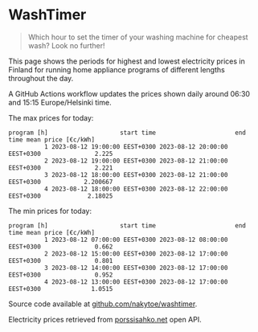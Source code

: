 
# WashTimer

> Which hour to set the timer of your washing machine for cheapest wash? Look no further!

This page shows the periods for highest and lowest electricity prices in Finland 
for running home appliance programs of different lengths throughout the day. 

A GitHub Actions workflow updates the prices shown daily around 06:30 and 15:15 Europe/Helsinki time.

The max prices for today:

	program [h]                    start time                      end time mean price [€c/kWh]
	          1 2023-08-12 19:00:00 EEST+0300 2023-08-12 20:00:00 EEST+0300               2.225
	          2 2023-08-12 19:00:00 EEST+0300 2023-08-12 21:00:00 EEST+0300               2.221
	          3 2023-08-12 18:00:00 EEST+0300 2023-08-12 21:00:00 EEST+0300            2.200667
	          4 2023-08-12 18:00:00 EEST+0300 2023-08-12 22:00:00 EEST+0300             2.18025

The min prices for today:

	program [h]                    start time                      end time mean price [€c/kWh]
	          1 2023-08-12 07:00:00 EEST+0300 2023-08-12 08:00:00 EEST+0300               0.662
	          2 2023-08-12 15:00:00 EEST+0300 2023-08-12 17:00:00 EEST+0300               0.801
	          3 2023-08-12 14:00:00 EEST+0300 2023-08-12 17:00:00 EEST+0300               0.952
	          4 2023-08-12 13:00:00 EEST+0300 2023-08-12 17:00:00 EEST+0300              1.0515


Source code available at [github.com/nakytoe/washtimer](https://github.com/nakytoe/washtimer).

Electricity prices retrieved from [porssisahko.net](https://porssisahko.net/api) open API.
